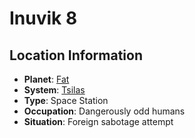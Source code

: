 # Inuvik 8

## Location Information
- **Planet**: [Fat](../planet--fat.md)
- **System**: [Tsilas](../../../system--tsilas.md)
- **Type**: Space Station
- **Occupation**: Dangerously odd humans
- **Situation**: Foreign sabotage attempt